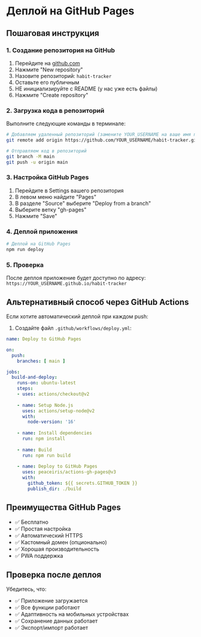 # Деплой на GitHub Pages

## Пошаговая инструкция

### 1. Создание репозитория на GitHub

1. Перейдите на [github.com](https://github.com)
2. Нажмите "New repository"
3. Назовите репозиторий: `habit-tracker`
4. Оставьте его публичным
5. НЕ инициализируйте с README (у нас уже есть файлы)
6. Нажмите "Create repository"

### 2. Загрузка кода в репозиторий

Выполните следующие команды в терминале:

```bash
# Добавляем удаленный репозиторий (замените YOUR_USERNAME на ваше имя пользователя)
git remote add origin https://github.com/YOUR_USERNAME/habit-tracker.git

# Отправляем код в репозиторий
git branch -M main
git push -u origin main
```

### 3. Настройка GitHub Pages

1. Перейдите в Settings вашего репозитория
2. В левом меню найдите "Pages"
3. В разделе "Source" выберите "Deploy from a branch"
4. Выберите ветку "gh-pages"
5. Нажмите "Save"

### 4. Деплой приложения

```bash
# Деплой на GitHub Pages
npm run deploy
```

### 5. Проверка

После деплоя приложение будет доступно по адресу:
`https://YOUR_USERNAME.github.io/habit-tracker`

## Альтернативный способ через GitHub Actions

Если хотите автоматический деплой при каждом push:

1. Создайте файл `.github/workflows/deploy.yml`:

```yaml
name: Deploy to GitHub Pages

on:
  push:
    branches: [ main ]

jobs:
  build-and-deploy:
    runs-on: ubuntu-latest
    steps:
    - uses: actions/checkout@v2
    
    - name: Setup Node.js
      uses: actions/setup-node@v2
      with:
        node-version: '16'
        
    - name: Install dependencies
      run: npm install
      
    - name: Build
      run: npm run build
      
    - name: Deploy to GitHub Pages
      uses: peaceiris/actions-gh-pages@v3
      with:
        github_token: ${{ secrets.GITHUB_TOKEN }}
        publish_dir: ./build
```

## Преимущества GitHub Pages

- ✅ Бесплатно
- ✅ Простая настройка
- ✅ Автоматический HTTPS
- ✅ Кастомный домен (опционально)
- ✅ Хорошая производительность
- ✅ PWA поддержка

## Проверка после деплоя

Убедитесь, что:
- ✅ Приложение загружается
- ✅ Все функции работают
- ✅ Адаптивность на мобильных устройствах
- ✅ Сохранение данных работает
- ✅ Экспорт/импорт работает 